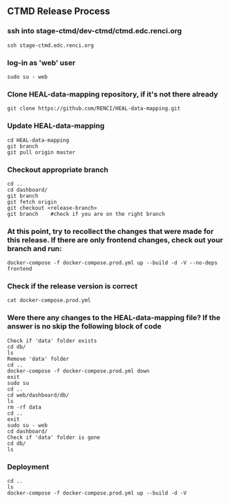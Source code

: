 ## CTMD Release Process

### ssh into stage-ctmd/dev-ctmd/ctmd.edc.renci.org
```
ssh stage-ctmd.edc.renci.org
```
### log-in as 'web' user
```
sudo su - web
```
### Clone HEAL-data-mapping repository, if it's not there already
```
git clone https://github.com/RENCI/HEAL-data-mapping.git
```
### Update HEAL-data-mapping
```
cd HEAL-data-mapping
git branch
git pull origin master
```
### Checkout appropriate branch
```
cd ..
cd dashboard/
git branch
git fetch origin
git checkout <release-branch>
git branch    #check if you are on the right branch
```
### At this point, try to recollect the changes that were made for this release. If there are only frontend changes, check out your branch and run:
```
docker-compose -f docker-compose.prod.yml up --build -d -V --no-deps frontend
```
### Check if the release version is correct
```
cat docker-compose.prod.yml
```
### Were there any changes to the HEAL-data-mapping file? If the answer is no skip the following block of code
```
Check if 'data' folder exists
cd db/
ls
Remove 'data' folder
cd ..
docker-compose -f docker-compose.prod.yml down
exit
sudo su
cd ..
cd web/dashboard/db/
ls
rm -rf data
cd ..
exit
sudo su - web
cd dashboard/
Check if 'data' folder is gone
cd db/
ls
```
### Deployment
```
cd ..
ls
docker-compose -f docker-compose.prod.yml up --build -d -V
```
